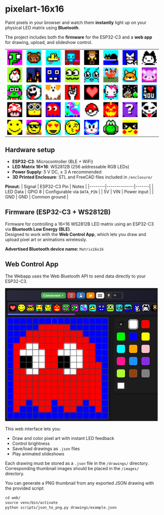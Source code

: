 # pixelart-16x16

Paint pixels in your browser and watch them **instantly** light up on your 
physical LED matrix using **Bluetooth**.  

The project includes both the **firmware** for the ESP32-C3 and a **web app** for drawing, upload, and slideshow control.

<table>

<tr>
<td><img src="web/images/alien.png" width="50" title="alien"></td>
<td><img src="web/images/bear.png" width="50" title="bear"></td>
<td><img src="web/images/bird.png" width="50" title="bird"></td>
<td><img src="web/images/bot.png" width="50" title="bot"></td>
<td><img src="web/images/buzz.png" width="50" title="buzz"></td>
<td><img src="web/images/cat1.png" width="50" title="cat"></td>
<td><img src="web/images/cat2.png" width="50" title="cat"></td>
<td><img src="web/images/cat3.png" width="50" title="cat"></td>
</tr>

<tr>
<td><img src="web/images/chicken.png" width="50" title="chicken"></td>
<td><img src="web/images/city.png" width="50" title="city"></td>
<td><img src="web/images/face1.png" width="50" title="face"></td>
<td><img src="web/images/face2.png" width="50" title="face"></td>
<td><img src="web/images/face3.png" width="50" title="face"></td>
<td><img src="web/images/fox1.png" width="50" title="fox"></td>
<td><img src="web/images/fox2.png" width="50" title="fox"></td>
<td><img src="web/images/bear2.png" width="50" title="bear"></td>
</tr>

<tr>
<td><img src="web/images/frog.png" width="50" title="frog"></td>
<td><img src="web/images/ghost1.png" width="50" title="ghost"></td>
<td><img src="web/images/ghost2.png" width="50" title="ghost"></td>
<td><img src="web/images/hand.png" width="50" title="hand"></td>
<td><img src="web/images/heart.png" width="50" title="heart"></td>
<td><img src="web/images/hellokitty.png" width="50" title="hellokitty"></td>
<td><img src="web/images/home.png" width="50" title="home"></td>
<td><img src="web/images/iloveyou.png" width="50" title="iloveyou"></td>
</tr>

<tr>
<td><img src="web/images/mario.png" width="50" title="mario"></td>
<td><img src="web/images/minion.png" width="50" title="minion"></td>
<td><img src="web/images/pacman.png" width="50" title="pacman"></td>
<td><img src="web/images/pinkflamingo.png" width="50" title="pinkflamingo"></td>
<td><img src="web/images/pockemon.png" width="50" title="pockemon"></td>
<td><img src="web/images/pumpkin.png" width="50" title="pumpkin"></td>
<td><img src="web/images/question.png" width="50" title="question"></td>
<td><img src="web/images/skull.png" width="50" title="skull"></td>
</tr>

<tr>
<td><img src="web/images/smiley1.png" width="50" title="smiley"></td>
<td><img src="web/images/smiley2.png" width="50" title="smiley"></td>
<td><img src="web/images/smiley3.png" width="50" title="smiley"></td>
<td><img src="web/images/smiley4.png" width="50" title="smiley"></td>
<td><img src="web/images/sonic.png" width="50" title="sonic"></td>
<td><img src="web/images/yoshi.png" width="50" title="yoshi"></td>
<td><img src="web/images/smiley5.png" width="50" title="smiley"></td>
</tr>

</table>

## Hardware setup

- **ESP32-C3**:  Microcontroller (BLE + WiFi)
- **LED Matrix 16×16**: WS2812B (256 addressable RGB LEDs)
- **Power Supply**:  5 V DC, ≥ 3 A recommended
- **3D Printed Enclosure**: STL and FreeCAD files included in `/enclosure/`

**Pinout:**
| Signal | ESP32-C3 Pin | Notes |
|--------|--------------|-------|
| LED Data | GPIO 8 | Configurable via `DATA_PIN` |
| 5V | VIN | Power input |
| GND | GND | Common ground |

## Firmware (ESP32-C3 + WS2812B)

Firmware for controlling a 16×16 WS2812B LED matrix using an ESP32-C3 via **Bluetooth Low Energy (BLE)**.  
Designed to work with the **Web Control App**, which lets you draw and upload pixel art or animations wirelessly.

**Advertised Bluetooth device name:** `Matrix16x16`

## Web Control App

The Webapp uses the Web Bluetooth API to send data directly to your ESP32-C3.

<img src="imgs/webapp.png" width="500" title="alien">

This web interface lets you:
- Draw and color pixel art with instant LED feedback
- Control brightness  
- Save/load drawings as `.json` files  
- Play animated slideshows

Each drawing must be stored as a `.json` file in the `/drawings/` directory.  
Corresponding thumbnail images should be placed in the `/images/` directory.

You can generate a PNG thumbnail from any exported JSON drawing with the provided script:

```
cd web/
source venv/bin/activate
python scripts/json_to_png.py drawings/example.json
```
